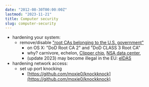 ```yaml
---
date: "2012-08-30T00:00:00Z"
lastmod: "2023-11-21"
title: Computer security
slug: computer-security
---
```


- hardening your system:
    - remove/disable ["root CAs belonging to the U.S. government"](http://news.ycombinator.com/item?id=4259678)
        - on OS X: "DoD Root CA 2" and "DoD CLASS 3 Root CA"
        - why? carnivore, echelon, [Clipper chip](http://news.ycombinator.com/item?id=4259678), [NSA data center](http://www.wired.com/threatlevel/2012/03/ff_nsadatacenter/),
        - (update 2023) may become illegal in the EU: [eIDAS](https://last-chance-for-eidas.org/)
- hardening network access:
    - set up port knocking
        - [https://github.com/moxie0/knockknock](https://github.com/moxie0/knockknock)

